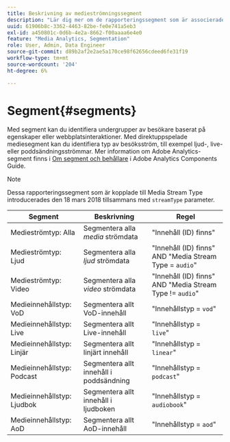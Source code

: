 ```yaml
---
title: Beskrivning av medieströmningssegment
description: "Lär dig mer om de rapporteringssegment som är associerade med mediaströmstyp, inklusive segment, beskrivning och regel för mediaströmstyp."
uuid: 61906b8c-3362-4463-82be-fe0e741a5eb3
exl-id: a450801c-0d6b-4e2a-8662-f00aaaa6e4e0
feature: "Media Analytics, Segmentation"
role: User, Admin, Data Engineer
source-git-commit: d89b2af2e2ae5a170ce98f62656cdeed6fe31f19
workflow-type: tm+mt
source-wordcount: '204'
ht-degree: 6%

---
```


# Segment{#segments}

Med segment kan du identifiera undergrupper av besökare baserat på egenskaper eller webbplatsinteraktioner. Med direktuppspelade mediesegment kan du identifiera typ av besöksström, till exempel ljud-, live- eller poddsändningsströmmar. Mer information om Adobe Analytics-segment finns i [Om segment och behållare](https://experienceleague.adobe.com/docs/analytics/components/segmentation/seg-overview.html?lang=en) i Adobe Analytics Components Guide.

>[!NOTE]
>
>Dessa rapporteringssegment som är kopplade till Media Stream Type introducerades den 18 mars 2018 tillsammans med `streamType` parameter.

| Segment | Beskrivning | Regel |
|---|---|---|
| Medieströmtyp: Alla | Segmentera alla *media* strömdata | &quot;Innehåll (ID) finns&quot; |
| Medieströmtyp: Ljud | Segmentera alla *ljud* strömdata | &quot;Innehåll (ID) finns&quot; AND &quot;Media Stream Type = `audio`&quot; |
| Medieströmtyp: Video | Segmentera alla *video* strömdata | &quot;Innehåll (ID) finns&quot; AND &quot;Media Stream Type != `audio`&quot; |
| Medieinnehållstyp: VoD | Segmentera allt VoD-innehåll | &quot;Innehållstyp = `vod`&quot; |
| Medieinnehållstyp: Live | Segmentera allt Live-innehåll | &quot;Innehållstyp = `live`&quot; |
| Medieinnehållstyp: Linjär | Segmentera allt linjärt innehåll | &quot;Innehållstyp = `linear`&quot; |
| Medieinnehållstyp: Podcast | Segmentera allt innehåll i poddsändning | &quot;Innehållstyp = `podcast`&quot; |
| Medieinnehållstyp: Ljudbok | Segmentera allt innehåll i ljudboken | &quot;Innehållstyp = `audiobook`&quot; |
| Medieinnehållstyp: AoD | Segmentera allt AoD-innehåll | &quot;Innehållstyp = `aod`&quot; |

